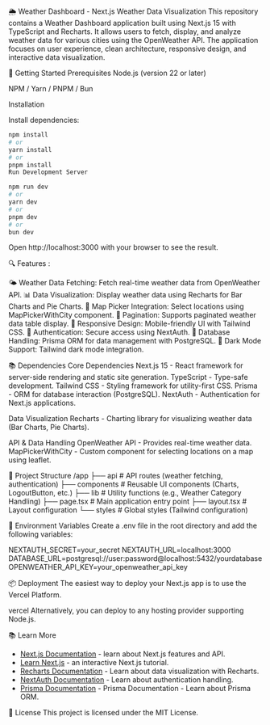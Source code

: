 🌦 Weather Dashboard - Next.js Weather Data Visualization
This repository contains a Weather Dashboard application built using Next.js 15 with TypeScript and Recharts. It allows users to fetch, display, and analyze weather data for various cities using the OpenWeather API. The application focuses on user experience, clean architecture, responsive design, and interactive data visualization.

🚀 Getting Started
Prerequisites
Node.js (version 22 or later)

NPM / Yarn / PNPM / Bun

Installation

Install dependencies:
```bash
npm install
# or
yarn install
# or
pnpm install
Run Development Server

npm run dev
# or
yarn dev
# or
pnpm dev
# or
bun dev
```
Open http://localhost:3000 with your browser to see the result.

🔍 Features :

🌤 Weather Data Fetching: Fetch real-time weather data from OpenWeather API.
📊 Data Visualization: Display weather data using Recharts for Bar Charts and Pie Charts.
📌 Map Picker Integration: Select locations using MapPickerWithCity component.
🔄 Pagination: Supports paginated weather data table display.
📱 Responsive Design: Mobile-friendly UI with Tailwind CSS.
🔑 Authentication: Secure access using NextAuth.
💾 Database Handling: Prisma ORM for data management with PostgreSQL.
🌈 Dark Mode Support: Tailwind dark mode integration.

📚 Dependencies
Core Dependencies
Next.js 15 - React framework for server-side rendering and static site generation.
TypeScript - Type-safe development.
Tailwind CSS - Styling framework for utility-first CSS.
Prisma - ORM for database interaction (PostgreSQL).
NextAuth - Authentication for Next.js applications.

Data Visualization
Recharts - Charting library for visualizing weather data (Bar Charts, Pie Charts).

API & Data Handling
OpenWeather API - Provides real-time weather data.
MapPickerWithCity - Custom component for selecting locations on a map using leaflet.

📁 Project Structure
/app
  ├── api              # API routes (weather fetching, authentication)
  ├── components        # Reusable UI components (Charts, LogoutButton, etc.)
  ├── lib               # Utility functions (e.g., Weather Category Handling)
  ├── page.tsx          # Main application entry point
  ├── layout.tsx        # Layout configuration
  └── styles            # Global styles (Tailwind configuration)


🌈 Environment Variables
Create a .env file in the root directory and add the following variables:

NEXTAUTH_SECRET=your_secret
NEXTAUTH_URL=localhost:3000
DATABASE_URL=postgresql://user:password@localhost:5432/yourdatabase
OPENWEATHER_API_KEY=your_openweather_api_key


📦 Deployment
The easiest way to deploy your Next.js app is to use the Vercel Platform.


vercel
Alternatively, you can deploy to any hosting provider supporting Node.js.

📚 Learn More
- [Next.js Documentation](https://nextjs.org/docs) - learn about Next.js features and API.
- [Learn Next.js](https://nextjs.org/learn) - an interactive Next.js tutorial.
- [Recharts Documentation](https://recharts.org/) - Learn about data visualization with Recharts.
- [NextAuth Documentation](https://next-auth.js.org/) - Learn about authentication handling.
- [Prisma Documentation](https://next-auth.js.org/) - Prisma Documentation - Learn about Prisma ORM.


📜 License
This project is licensed under the MIT License.